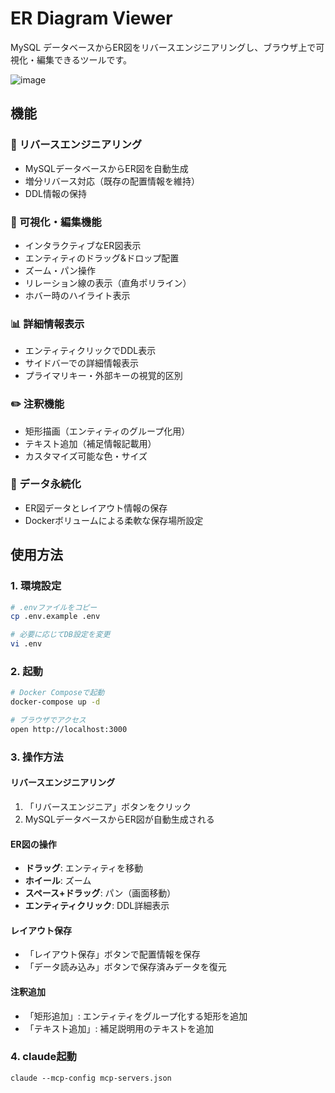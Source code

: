 # ER Diagram Viewer

MySQL データベースからER図をリバースエンジニアリングし、ブラウザ上で可視化・編集できるツールです。

![image](https://github.com/user-attachments/assets/fb8a0e8d-7b02-421f-be28-f93abeb39e32)


## 機能

### 🔄 リバースエンジニアリング
- MySQLデータベースからER図を自動生成
- 増分リバース対応（既存の配置情報を維持）
- DDL情報の保持

### 🎨 可視化・編集機能
- インタラクティブなER図表示
- エンティティのドラッグ&ドロップ配置
- ズーム・パン操作
- リレーション線の表示（直角ポリライン）
- ホバー時のハイライト表示

### 📊 詳細情報表示
- エンティティクリックでDDL表示
- サイドバーでの詳細情報表示
- プライマリキー・外部キーの視覚的区別

### ✏️ 注釈機能
- 矩形描画（エンティティのグループ化用）
- テキスト追加（補足情報記載用）
- カスタマイズ可能な色・サイズ

### 💾 データ永続化
- ER図データとレイアウト情報の保存
- Dockerボリュームによる柔軟な保存場所設定

## 使用方法

### 1. 環境設定

```bash
# .envファイルをコピー
cp .env.example .env

# 必要に応じてDB設定を変更
vi .env
```

### 2. 起動

```bash
# Docker Composeで起動
docker-compose up -d

# ブラウザでアクセス
open http://localhost:3000
```

### 3. 操作方法

#### リバースエンジニアリング
1. 「リバースエンジニア」ボタンをクリック
2. MySQLデータベースからER図が自動生成される

#### ER図の操作
- **ドラッグ**: エンティティを移動
- **ホイール**: ズーム
- **スペース+ドラッグ**: パン（画面移動）
- **エンティティクリック**: DDL詳細表示

#### レイアウト保存
- 「レイアウト保存」ボタンで配置情報を保存
- 「データ読み込み」ボタンで保存済みデータを復元

#### 注釈追加
- 「矩形追加」: エンティティをグループ化する矩形を追加
- 「テキスト追加」: 補足説明用のテキストを追加

### 4. claude起動

```
claude --mcp-config mcp-servers.json
```